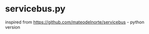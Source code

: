 servicebus.py
=============

inspired from https://github.com/mateodelnorte/servicebus - python version
